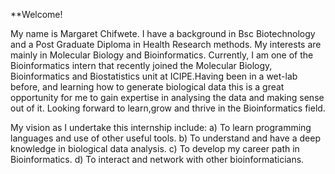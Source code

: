 **Welcome!

My name is Margaret Chifwete. I have a background in Bsc Biotechnology and a Post Graduate Diploma in Health Research methods.
My interests are mainly in Molecular Biology and Bioinformatics. 
Currently, I am one of the Bioinformatics intern that recently joined the Molecular Biology, Bioinformatics and Biostatistics unit at ICIPE.Having been in a wet-lab before, and learning how to generate biological data this is a great opportunity for me  to gain expertise in analysing the data and making sense out of it. Looking forward to learn,grow and thrive in the Bioinformatics field.

My vision as I undertake this internship include:
a) To learn programming languages and use of other useful tools.
b) To understand and have a deep knowledge in biological data analysis.
c) To develop my career path in Bioinformatics.
d) To interact and network with other bioinformaticians.

